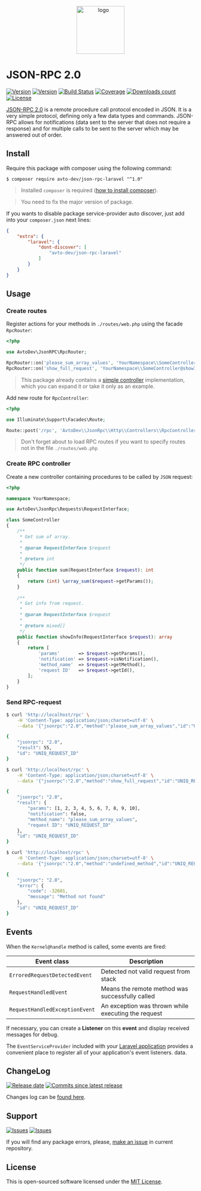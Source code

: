 <p align="center">
  <img src="https://hsto.org/webt/lj/s8/ev/ljs8evshzjvuhkmj_325uqycvu8.png" width="128" alt="logo"/>
</p>

# JSON-RPC 2.0

[![Version][badge_packagist_version]][link_packagist]
[![Version][badge_php_version]][link_packagist]
[![Build Status][badge_build_status]][link_build_status]
[![Coverage][badge_coverage]][link_coverage]
[![Downloads count][badge_downloads_count]][link_packagist]
[![License][badge_license]][link_license]

[JSON-RPC 2.0] is a remote procedure call protocol encoded in JSON. It is a very simple protocol, defining only a few data types and commands. JSON-RPC allows for notifications (data sent to the server that does not require a response) and for multiple calls to be sent to the server which may be answered out of order. 

## Install

Require this package with composer using the following command:

```shell
$ composer require avto-dev/json-rpc-laravel "^1.0"
```

> Installed `composer` is required ([how to install composer][getcomposer]).

> You need to fix the major version of package.

If you wants to disable package service-provider auto discover, just add into your `composer.json` next lines:

```json
{
    "extra": {
        "laravel": {
            "dont-discover": [
                "avto-dev/json-rpc-laravel"
            ]
        }
    }
}
```

## Usage

### Create routes

Register actions for your methods in `./routes/web.php` using the facade `RpcRouter`:

```php
<?php

use AvtoDev\JsonRPC\RpcRouter;

RpcRouter::on('please_sum_array_values', 'YourNamespace\\SomeController@sum');
RpcRouter::on('show_full_request', 'YourNamespace\\SomeController@showInfo');
``` 

> This package already contains a [simple controller](./src/Http/Controllers/RpcController.php) implementation, which you can expand it or take it only as an example.

Add new route for `RpcController`:

```php
<?php

use Illuminate\Support\Facades\Route;

Route::post('/rpc', 'AvtoDev\\JsonRpc\\Http\\Controllers\\RpcController@index');
```

> Don't forget about to load RPC routes if you want to specify routes not in the file `./routes/web.php`

### Create RPC controller

Create a new controller containing procedures to be called by `JSON` request:

```php
<?php

namespace YourNamespace;

use AvtoDev\JsonRpc\Requests\RequestInterface;

class SomeController
{
    /**
     * Get sum of array.
     *
     * @param RequestInterface $request
     *
     * @return int
     */
    public function sum(RequestInterface $request): int
    {
        return (int) \array_sum($request->getParams());
    }
    
    /**
     * Get info from request.
     *
     * @param RequestInterface $request
     *
     * @return mixed[]
     */
    public function showInfo(RequestInterface $request): array
    {
        return [
            'params'       => $request->getParams(),
            'notification' => $request->isNotification(),
            'method_name'  => $request->getMethod(),
            'request ID'   => $request->getId(),
        ];
    }
}
```

### Send RPC-request

```bash
$ curl 'http://localhost/rpc' \
    -H 'Content-Type: application/json;charset=utf-8' \
    --data '{"jsonrpc":"2.0","method":"please_sum_array_values","id":"UNIQ_REQUEST_ID","params":[1,2,3,4,5,6,7,8,9,10]}'

{
    "jsonrpc": "2.0",
    "result": 55,
    "id": "UNIQ_REQUEST_ID"
}
```

```bash
$ curl 'http://localhost/rpc' \
    -H 'Content-Type: application/json;charset=utf-8' \
    --data '{"jsonrpc":"2.0","method":"show_full_request","id":"UNIQ_REQUEST_ID","params":[1,2,3,4,5,6,7,8,9,10]}'

{
    "jsonrpc": "2.0",
    "result": {
        "params": [1, 2, 3, 4, 5, 6, 7, 8, 9, 10],
        "notification": false,
        "method_name": "please_sum_array_values",
        "request ID": "UNIQ_REQUEST_ID"
    },
    "id": "UNIQ_REQUEST_ID"
}
```

```bash
$ curl 'http://localhost/rpc' \
    -H 'Content-Type: application/json;charset=utf-8' \
    --data '{"jsonrpc":"2.0","method":"undefined_method","id":"UNIQ_REQUEST_ID"}'

{
    "jsonrpc": "2.0",
    "error": {
        "code": -32601,
        "message": "Method not found"
    },
    "id": "UNIQ_REQUEST_ID"
}
```

## Events

When the `Kernel@handle` method is called, some events are fired:

Event class                     | Description
------------------------------- | -----------
`ErroredRequestDetectedEvent`   | Detected not valid request from stack
`RequestHandledEvent`           | Means the remote method was successfully called
`RequestHandledExceptionEvent`  | An exception was thrown while executing the request
 
If necessary, you can create a **Listener** on this **event** and display received messages for debug.

The `EventServiceProvider` included with your [Laravel application](https://laravel.com/docs/events) provides a convenient place to register all of your application's event listeners.
 data.

## ChangeLog

[![Release date][badge_release_date]][link_releases]
[![Commits since latest release][badge_commits_since_release]][link_commits]

Changes log can be [found here][link_changes_log].

## Support

[![Issues][badge_issues]][link_issues]
[![Issues][badge_pulls]][link_pulls]

If you will find any package errors, please, [make an issue][link_create_issue] in current repository.

## License

This is open-sourced software licensed under the [MIT License][link_license].

[badge_packagist_version]:https://img.shields.io/packagist/v/avto-dev/json-rpc-laravel.svg?maxAge=180
[badge_php_version]:https://img.shields.io/packagist/php-v/avto-dev/json-rpc-laravel.svg?longCache=true
[badge_build_status]:https://travis-ci.com/avto-dev/json-rpc-laravel.svg?branch=master
[badge_coverage]:https://img.shields.io/codecov/c/github/avto-dev/json-rpc-laravel/master.svg?maxAge=60
[badge_downloads_count]:https://img.shields.io/packagist/dt/avto-dev/json-rpc-laravel.svg?maxAge=180
[badge_license]:https://img.shields.io/packagist/l/avto-dev/json-rpc-laravel.svg?longCache=true
[badge_release_date]:https://img.shields.io/github/release-date/avto-dev/json-rpc-laravel.svg?style=flat-square&maxAge=180
[badge_commits_since_release]:https://img.shields.io/github/commits-since/avto-dev/json-rpc-laravel/latest.svg?style=flat-square&maxAge=180
[badge_issues]:https://img.shields.io/github/issues/avto-dev/json-rpc-laravel.svg?style=flat-square&maxAge=180
[badge_pulls]:https://img.shields.io/github/issues-pr/avto-dev/json-rpc-laravel.svg?style=flat-square&maxAge=180
[link_releases]:https://github.com/avto-dev/json-rpc-laravel/releases
[link_packagist]:https://packagist.org/packages/avto-dev/json-rpc-laravel
[link_build_status]:https://travis-ci.com/avto-dev/json-rpc-laravel
[link_coverage]:https://codecov.io/gh/avto-dev/json-rpc-laravel/
[link_changes_log]:https://github.com/avto-dev/json-rpc-laravel/blob/master/CHANGELOG.md
[link_issues]:https://github.com/avto-dev/json-rpc-laravel/issues
[link_create_issue]:https://github.com/avto-dev/json-rpc-laravel/issues/new/choose
[link_commits]:https://github.com/avto-dev/json-rpc-laravel/commits
[link_pulls]:https://github.com/avto-dev/json-rpc-laravel/pulls
[link_license]:https://github.com/avto-dev/json-rpc-laravel/blob/master/LICENSE
[getcomposer]:https://getcomposer.org/download/
[JSON-RPC 2.0]:https://www.jsonrpc.org/specification
